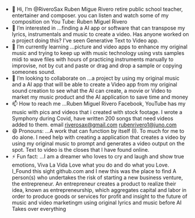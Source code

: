 - 👋 Hi, I’m @RiveroSax Ruben Migue Rivero retire public school teacher, entertainer and composer. you can listen and watch some of my composition on You Tube: Ruben Miguel Rivero 
- 👀 I’m interested in ...finding a AI app or software that can transpose my lyrics, instrumentals and music to create a video. Has anyone worked on a project doing this? I've seen Generative Text to Video app. 
- 🌱 I’m currently learning ...picture and video apps to enhance my original music and trying to keep up with music technology using vsts samples midi to wave files with hours of practicing instruments manually to improvise, not by cut and paste or drag and drop a sample or copying someones sound. 
- 💞️ I’m looking to collaborate on ...a project by using my original music and a AI app that will be able to create a Video app from my original sound creation to see what the AI can create, a movie or Video to market my music product and the AI application to save time and money 
- 📫 How to reach me ...Ruben Miguel Rivero Facebook, YouTube has my music with pics and videos that i created with stock footage. I wrote a Symphony during Covid, have written 200 songs that need videos added to them. email riverosax@gmail.com rubenrivero1@juno.com
- 😄 Pronouns: ...A work that can function by itself (I). To much for me to do alone. I need help with creating a application that creates a video by using my original music to prompt and generates a video output on the spot. Text to video is the closes that I have found online.
- ⚡ Fun fact: ...I am a dreamer who loves to cry and laugh and show true emotions, Viva La Vida Love what you do and do what you Love. I_Found this sight github.com and I new this was the place to find A person(s) who undertakes the risk of starting a new business venture, the entrepreneur. An entrepreneur creates a product to realize their idea, known as entrepreneurship, which aggregates capital and labor in order to produce goods or services for profit and insight to the future of music and video marketingm using original lyrics and music before AI Takes over everything

<!---
RiveroSax/RiveroSax is a ✨ special ✨ repository because its `README.md` (this file) appears on your GitHub profile.
You can click the Preview link to take a look at your changes.
--->
